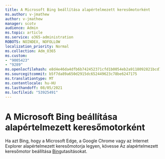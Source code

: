 ```yaml
---
title: A Microsoft Bing beállítása alapértelmezett keresőmotorként
ms.author: v-jmathew
author: v-jmathew
manager: scotv
audience: Admin
ms.topic: article
ms.service: o365-administration
ROBOTS: NOINDEX, NOFOLLOW
localization_priority: Normal
ms.collection: Adm_O365
ms.custom:
- "9005423"
- "9289"
ms.openlocfilehash: e8d4e46da4dfb6b742452371cfd1b0054eb2a9118092821bcd7b66ef4121d02f
ms.sourcegitcommit: b5f7da89a650d2915dc652449623c78be6247175
ms.translationtype: MT
ms.contentlocale: hu-HU
ms.lasthandoff: 08/05/2021
ms.locfileid: "53925491"
---
```

# <a name="make-microsoft-bing-your-default-search-engine"></a>A Microsoft Bing beállítása alapértelmezett keresőmotorként

Ha azt Bing, hogy a Microsoft Edge, a Google Chrome vagy az Internet Explorer alapértelmezett keresőmotorja legyen, kövesse Az alapértelmezett keresőmotor beállítása [Bing](https://go.microsoft.com/fwlink/?linkid=2148834)utasításokat.
